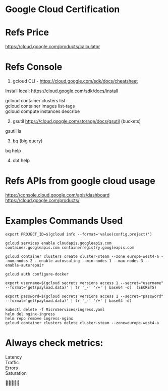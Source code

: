 # Google Cloud Certification

# Refs Price

https://cloud.google.com/products/calculator  

# Refs Console

1. gcloud CLI - https://cloud.google.com/sdk/docs/cheatsheet

Install local: https://cloud.google.com/sdk/docs/install  

gcloud container clusters list  
gcloud container images list-tags  
gcloud compute instances describe  

2. gsutil https://cloud.google.com/storage/docs/gsutil (buckets)

gsutil ls   

3.  bq (big query)

bq help

4. cbt help 

# Refs APIs from google cloud usage

https://console.cloud.google.com/apis/dashboard  
https://cloud.google.com/products/  

# Examples Commands Used

```
export PROJECT_ID=$(gcloud info --format='value(config.project)')  

gcloud services enable cloudapis.googleapis.com  container.googleapis.com containerregistry.googleapis.com  

gcloud container clusters create cluster-steam --zone europe-west4-a --num-nodes 2 --enable-autoscaling --min-nodes 1 --max-nodes 3 --enable-autorepair  

gcloud auth configure-docker  

export username=$(gcloud secrets versions access 1 --secret="username" --format='get(payload.data)' | tr '_-' '/+' | base64 -d)  (SECRETS)

export password=$(gcloud secrets versions access 1 --secret="password" --format='get(payload.data)' | tr '_-' '/+' | base64 -d)  

kubectl delete -f MicroServices/ingress.yaml  
helm del nginx-ingress  
helm repo remove ingress-nginx  
gcloud container clusters delete cluster-steam --zone=europe-west4-a  

```


# Always check metrics: 

Latency  
Traffic  
Errors  
Saturation 


🚀🚀🚀🚀🚀